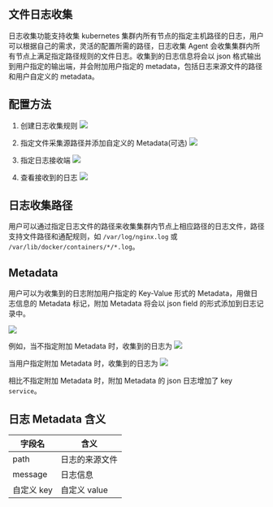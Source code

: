 ## 文件日志收集

日志收集功能支持收集 kubernetes 集群内所有节点的指定主机路径的日志，用户可以根据自己的需求，灵活的配置所需的路径，日志收集 Agent 会收集集群内所有节点上满足指定路径规则的文件日志。收集到的日志信息将会以 json 格式输出到用户指定的输出端，并会附加用户指定的 metadata，包括日志来源文件的路径和用户自定义的 metadata。


## 配置方法

1. 创建日志收集规则
![][1]

2. 指定文件采集源路径并添加自定义的 Metadata(可选)
![][2]

3. 指定日志接收端
![][3]

4. 查看接收到的日志
![][4]

## 日志收集路径

用户可以通过指定日志文件的路径来收集集群内节点上相应路径的日志文件，路径支持文件路径和通配规则，如 `/var/log/nginx.log` 或 `/var/lib/docker/containers/*/*.log`。


## Metadata 

用户可以为收集到的日志附加用户指定的 Key-Value 形式的 Metadata，用做日志信息的 Metadata 标记，附加 Metadata 将会以 json field 的形式添加到日志记录中。

![][5]

例如，当不指定附加 Metadata 时，收集到的日志为
![][6]

当用户指定附加 Metadata 时，收集到的日志为
![][7]

[1]:http://imgcache.tcecqpoc.fsphere.cn/image/mc.qcloudimg.com/static/img/393ad1a2a9575cd89f1f0a38279bf676/image.jpeg
[2]:http://imgcache.tcecqpoc.fsphere.cn/image/mc.qcloudimg.com/static/img/412208e6d73427f1c4e12002816be730/image.jpeg
[3]:http://imgcache.tcecqpoc.fsphere.cn/image/mc.qcloudimg.com/static/img/0fe6bed71772b09231771e320a789e9d/image.jpeg
[4]:http://imgcache.tcecqpoc.fsphere.cn/image/mc.qcloudimg.com/static/img/32f72a65f46f33d67a93d1a9a3f3e3d1/image.jpeg
[5]:http://imgcache.tcecqpoc.fsphere.cn/image/mc.qcloudimg.com/static/img/6dc59c59ba0bfa7a2587d3109daf118c/setmetadata.png
[6]:http://imgcache.tcecqpoc.fsphere.cn/image/mc.qcloudimg.com/static/img/5386281fc3ed14c4f41ba723a23dc3ec/host-log-without-metadata.png
[7]:http://imgcache.tcecqpoc.fsphere.cn/image/mc.qcloudimg.com/static/img/c571be8fbc995ab083c2676e3b10861f/host-log-with-metadata.png

相比不指定附加 Metadata 时，附加 Metadata 的 json 日志增加了 key `service`。

## 日志 Metadata 含义
字段名 | 含义
--- | ---
path | 日志的来源文件
message | 日志信息
自定义 key | 自定义 value


